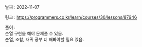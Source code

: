 날짜 : 2022-11-07  

링크 : https://programmers.co.kr/learn/courses/30/lessons/87946  

풀이 :  
순열 구현을 해야 문제풀 수 있음.  
순열, 조합, 재귀 공부 더 해봐야할 필요 있음.
